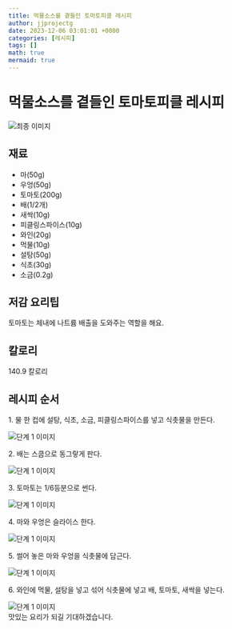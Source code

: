 ```yaml
---
title: 먹물소스를 곁들인 토마토피클 레시피
author: jjprojectg
date: 2023-12-06 03:01:01 +0000
categories: [레시피]
tags: []
math: true
mermaid: true
---
```

<meta name="og:type" content="website"/>
<meta charset="UTF-8"/>
<div class="header">
  <h1>먹물소스를 곁들인 토마토피클 레시피</h1>
</div>

<div class="container my-4">
  <div class="row">
    <div class="col-12 col-md-6">
      <div class="recipe-image">
        <img src="http://www.foodsafetykorea.go.kr/uploadimg/cook/10_00654_2.png" class="step-image" alt="최종 이미지"/>
      </div>
    </div>
    <div class="col-12 col-md-6">
      <div class="ingredients">
        <h2>재료</h2>
        <ul class="card">
          <li> 마(50g) </li>
          <li>  우엉(50g) </li>
          <li>  토마토(200g) </li>
          <li>  배(1/2개) </li>
          <li>  새싹(10g) </li>
          <li> 피클링스파이스(10g) </li>
          <li>  와인(20g) </li>
          <li>  먹물(10g) </li>
          <li>  설탕(50g) </li>
          <li> 식초(30g) </li>
          <li>  소금(0.2g) </li>
</ul>
      </div>
    </div>
    <div class="col-12 col-md-6">
      <div class="ingredients">
        <h2>저감 요리팁</h2>
        <div class="card"> 
          <p>
            토마토는 체내에 나트륨 배출을 도와주는 역할을 해요.
          </p>
        </div>
      </div>
      <div class="ingredients">
        <h2>칼로리</h2>
        <div class="card"> 
          <p>
            140.9 칼로리
          </p>
        </div>
      </div>
    </div>
  </div>

  <h2 class="my-4">레시피 순서</h2>
  <div class="card recipe-card">
    <div class="card-body recipe-step">
      <p class="card-text step-description">1. 물 한 컵에 설탕, 식초, 소금,
피클링스파이스를 넣고 식촛물을
만든다.</p>
      <img src="http://www.foodsafetykorea.go.kr/uploadimg/cook/20_00654_1.png" alt="단계 1 이미지" class="step-image"/>
    </div>
  </div>
  <div class="card recipe-card">
    <div class="card-body recipe-step">
      <p class="card-text step-description">2. 배는 스쿱으로 동그랗게 판다.</p>
      <img src="http://www.foodsafetykorea.go.kr/uploadimg/cook/20_00654_2.png" alt="단계 1 이미지" class="step-image"/>
    </div>
  </div>
  <div class="card recipe-card">
    <div class="card-body recipe-step">
      <p class="card-text step-description">3. 토마토는 1/6등분으로 썬다.</p>
      <img src="http://www.foodsafetykorea.go.kr/uploadimg/cook/20_00654_3.png" alt="단계 1 이미지" class="step-image"/>
    </div>
  </div>
  <div class="card recipe-card">
    <div class="card-body recipe-step">
      <p class="card-text step-description">4. 마와 우엉은 슬라이스 한다.</p>
      <img src="http://www.foodsafetykorea.go.kr/uploadimg/cook/20_00654_4.png" alt="단계 1 이미지" class="step-image"/>
    </div>
  </div>
  <div class="card recipe-card">
    <div class="card-body recipe-step">
      <p class="card-text step-description">5. 썰어 놓은 마와 우엉을 식촛물에
담근다.</p>
      <img src="http://www.foodsafetykorea.go.kr/uploadimg/cook/20_00654_5.png" alt="단계 1 이미지" class="step-image"/>
    </div>
  </div>
  <div class="card recipe-card">
    <div class="card-body recipe-step">
      <p class="card-text step-description">6. 와인에 먹물, 설탕을 넣고 섞어
식촛물에 넣고 배, 토마토, 새싹을
넣는다.</p>
      <img src="http://www.foodsafetykorea.go.kr/uploadimg/cook/20_00654_6.png" alt="단계 1 이미지" class="step-image"/>
    </div>
  </div>

</div>
맛있는 요리가 되길 기대하겠습니다.
